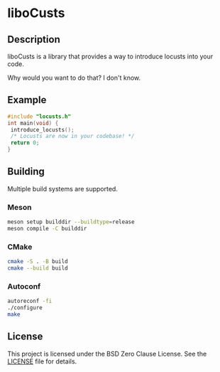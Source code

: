 # liboCusts

## Description

liboCusts is a library that provides a way to introduce locusts into your code.

Why would you want to do that? I don't know.

## Example

```c
#include "locusts.h"
int main(void) {
 introduce_locusts();
 /* Locusts are now in your codebase! */
 return 0;
}
```

## Building

Multiple build systems are supported.

### Meson

```sh
meson setup builddir --buildtype=release
meson compile -C builddir
```

### CMake

```sh
cmake -S . -B build
cmake --build build
```

### Autoconf

```sh
autoreconf -fi
./configure
make
```

## License

This project is licensed under the BSD Zero Clause License. See the [LICENSE](../LICENSE) file for details.
